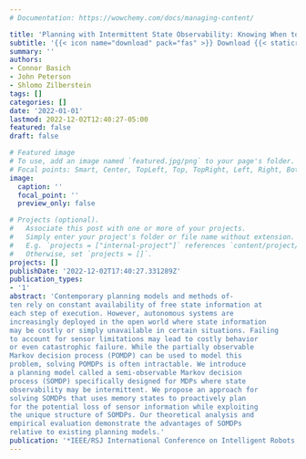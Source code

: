 ```yaml
---
# Documentation: https://wowchemy.com/docs/managing-content/

title: 'Planning with Intermittent State Observability: Knowing When to Act Blind'
subtitle: '{{< icon name="download" pack="fas" >}} Download {{< staticref "uploads/basich-2022-planning.pdf" "newtab" >}}here{{< /staticref >}}.'
summary: ''
authors:
- Connor Basich
- John Peterson
- Shlomo Zilberstein
tags: []
categories: []
date: '2022-01-01'
lastmod: 2022-12-02T12:40:27-05:00
featured: false
draft: false

# Featured image
# To use, add an image named `featured.jpg/png` to your page's folder.
# Focal points: Smart, Center, TopLeft, Top, TopRight, Left, Right, BottomLeft, Bottom, BottomRight.
image:
  caption: ''
  focal_point: ''
  preview_only: false

# Projects (optional).
#   Associate this post with one or more of your projects.
#   Simply enter your project's folder or file name without extension.
#   E.g. `projects = ["internal-project"]` references `content/project/deep-learning/index.md`.
#   Otherwise, set `projects = []`.
projects: []
publishDate: '2022-12-02T17:40:27.331289Z'
publication_types:
- '1'
abstract: 'Contemporary planning models and methods of-
ten rely on constant availability of free state information at
each step of execution. However, autonomous systems are
increasingly deployed in the open world where state information
may be costly or simply unavailable in certain situations. Failing
to account for sensor limitations may lead to costly behavior
or even catastrophic failure. While the partially observable
Markov decision process (POMDP) can be used to model this
problem, solving POMDPs is often intractable. We introduce
a planning model called a semi-observable Markov decision
process (SOMDP) specifically designed for MDPs where state
observability may be intermittent. We propose an approach for
solving SOMDPs that uses memory states to proactively plan
for the potential loss of sensor information while exploiting
the unique structure of SOMDPs. Our theoretical analysis and
empirical evaluation demonstrate the advantages of SOMDPs
relative to existing planning models.'
publication: '*IEEE/RSJ International Conference on Intelligent Robots and Systems*'
---
```

